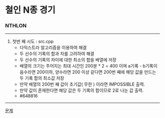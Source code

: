 # 철인 N종 경기
### NTHLON
***
1. 첫번 째 시도 : src.cpp
	+ 다익스트라 알고리즘을 이용하여 해결
	+ 두 선수의 기록의 합과 차를 고려하여 해결
	+ 두 선수의 기록의 차이에 대한 최소의 합을 배열에 저장
	+ 배열의 크기는 주어지는 최대 시간인 200분 * 2 = 400 이며 a기록 - b기록이 음수라면 200이하, 양수라면 200 이상 같다면 200번 째에 해당 값을 만드는 두 기록 합의 최소값 저장
	+ 만약 배열의 200번 쨰 값이 초기값( 무한 ) 이라면 IMPOSSIBLE 출력.
	+ 만약 값이 존재한다면 해당 값은 두 기록의 합이므로 2로 나눈 값 출력.
	+ #648816
 ***
[문제](https://algospot.com/judge/problem/read/NTHLON)
			 
